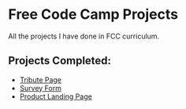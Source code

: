 # Free Code Camp Projects
All the projects I have done in FCC curriculum.
## Projects Completed:
* [Tribute Page](/Tribute-Page/)
* [Survey Form](/Survey-Form/)  
* [Product Landing Page](/Product-Landing-Page/)
